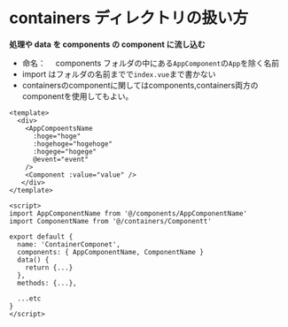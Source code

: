 # containers ディレクトリの扱い方

**処理や data を components の component に流し込む**

- 命名：　 components フォルダの中にある`AppComponent`の`App`を除く名前
- import はフォルダの名前までで`index.vue`まで書かない
- containersのcomponentに関してはcomponents,containers両方のcomponentを使用してもよい。

```vue
<template>
  <div>
    <AppCompoentsName
      :hoge="hoge"
      :hogehoge="hogehoge"
      :hogege="hogege"
      @event="event"
    />
    <Component :value="value" />
   </div>
</template>

<script>
import AppComponentName from '@/components/AppComponentName'
import ComponentName from '@/containers/Componentt'

export default {
  name: 'ContainerComponet',
  components: { AppComponentName, ComponentName }
  data() {
    return {...}
  },
  methods: {...},

  ...etc
}
</script>
```
